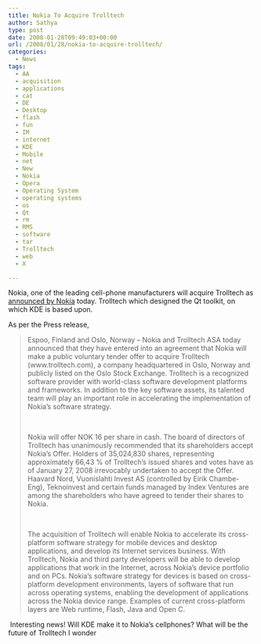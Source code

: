 ```yaml
---
title: Nokia To Acquire Trolltech
author: Sathya
type: post
date: 2008-01-28T09:49:03+00:00
url: /2008/01/28/nokia-to-acquire-trolltech/
categories:
  - News
tags:
  - AA
  - acquisition
  - applications
  - cat
  - DE
  - Desktop
  - flash
  - fun
  - IM
  - internet
  - KDE
  - Mobile
  - net
  - New
  - Nokia
  - Opera
  - Operating System
  - operating systems
  - os
  - Qt
  - rm
  - RMS
  - software
  - tar
  - Trolltech
  - web
  - X

---
```

Nokia, one of the leading cell-phone manufacturers will acquire Trolltech as [announced by Nokia][1] today. Trolltech which designed the Qt toolkit, on which KDE is based upon.

As per the Press release,

> <p class="hugin">
>   Espoo, Finland and Oslo, Norway &#8211; Nokia and Trolltech ASA today announced that they have entered into an agreement that Nokia will make a public voluntary tender offer to acquire Trolltech (www.trolltech.com), a company headquartered in Oslo, Norway and publicly listed on the Oslo Stock Exchange. Trolltech is a recognized software provider with world-class software development platforms and frameworks. In addition to the key software assets, its talented team will play an important role in accelerating the implementation of Nokia&#8217;s software strategy.
> </p>
> 
> <p class="hugin">
>   &nbsp;
> </p>
> 
> <p class="hugin">
>   Nokia will offer NOK 16 per share in cash. The board of directors of Trolltech has unanimously recommended that its shareholders accept Nokia&#8217;s Offer. Holders of 35,024,830 shares, representing approximately 66,43 % of Trolltech&#8217;s issued shares and votes have as of January 27, 2008 irrevocably undertaken to accept the Offer. Haavard Nord, Vuonislahti Invest AS (controlled by Eirik Chambe-Eng), Teknoinvest and certain funds managed by Index Ventures are among the shareholders who have agreed to tender their shares to Nokia.
> </p>
> 
> <p class="hugin">
>   &nbsp;
> </p>
> 
> <p class="hugin">
>   The acquisition of Trolltech will enable Nokia to accelerate its cross-platform software strategy for mobile devices and desktop applications, and develop its Internet services business. With Trolltech, Nokia and third party developers will be able to develop applications that work in the Internet, across Nokia&#8217;s device portfolio and on PCs. Nokia&#8217;s software strategy for devices is based on cross-platform development environments, layers of software that run across operating systems, enabling the development of applications across the Nokia device range. Examples of current cross-platform layers are Web runtime, Flash, Java and Open C.
> </p>

<p class="hugin">
   Interesting news! Will KDE make it to Nokia&#8217;s cellphones? What will be the future of Trolltech I wonder
</p>

 [1]: https://www.nokia.com/A4136001?newsid=1185531
